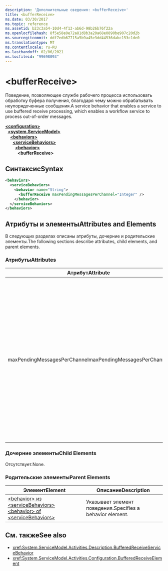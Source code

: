 ```yaml
---
description: 'Дополнительные сведения: <bufferReceive>'
title: <bufferReceive>
ms.date: 03/30/2017
ms.topic: reference
ms.assetid: b23c3a54-10d4-4f13-ab6d-98b26b76f22a
ms.openlocfilehash: 8f5e58e0e72a81d8b3a20a68e0890be907c20d2b
ms.sourcegitcommit: ddf7edb67715a5b9a45e3dd44536dabc153c1de0
ms.translationtype: MT
ms.contentlocale: ru-RU
ms.lasthandoff: 02/06/2021
ms.locfileid: "99698093"
---
```

# \<bufferReceive>

<span data-ttu-id="7d205-102">Поведение, позволяющее службе рабочего процесса использовать обработку буфера получения, благодаря чему можно обрабатывать неупорядоченные сообщения.</span><span class="sxs-lookup"><span data-stu-id="7d205-102">A service behavior that enables a service to use buffered receive processing, which enables a workflow service to process out-of-order messages.</span></span>  
  
[**\<configuration>**](../configuration-element.md)\
&nbsp;&nbsp;[**\<system.ServiceModel>**](system-servicemodel-of-workflow.md)\
&nbsp;&nbsp;&nbsp;&nbsp;[**\<behaviors>**](behaviors-of-workflow.md)\
&nbsp;&nbsp;&nbsp;&nbsp;&nbsp;&nbsp;[**\<serviceBehaviors>**](servicebehaviors-of-workflow.md)\
&nbsp;&nbsp;&nbsp;&nbsp;&nbsp;&nbsp;&nbsp;&nbsp;[**\<behavior>**](behavior-of-servicebehaviors-of-workflow.md)\
&nbsp;&nbsp;&nbsp;&nbsp;&nbsp;&nbsp;&nbsp;&nbsp;&nbsp;&nbsp;**\<bufferReceive>**  
  
## <a name="syntax"></a><span data-ttu-id="7d205-103">Синтаксис</span><span class="sxs-lookup"><span data-stu-id="7d205-103">Syntax</span></span>  
  
```xml  
<behaviors>
  <serviceBehaviors>
    <behavior name="String">
      <bufferReceive maxPendingMessagesPerChannel="Integer" />
    </behavior>
  </serviceBehaviors>
</behaviors>  
```  
  
## <a name="attributes-and-elements"></a><span data-ttu-id="7d205-104">Атрибуты и элементы</span><span class="sxs-lookup"><span data-stu-id="7d205-104">Attributes and Elements</span></span>  

 <span data-ttu-id="7d205-105">В следующих разделах описаны атрибуты, дочерние и родительские элементы.</span><span class="sxs-lookup"><span data-stu-id="7d205-105">The following sections describe attributes, child elements, and parent elements.</span></span>  
  
### <a name="attributes"></a><span data-ttu-id="7d205-106">Атрибуты</span><span class="sxs-lookup"><span data-stu-id="7d205-106">Attributes</span></span>  
  
|<span data-ttu-id="7d205-107">Атрибут</span><span class="sxs-lookup"><span data-stu-id="7d205-107">Attribute</span></span>|<span data-ttu-id="7d205-108">Описание</span><span class="sxs-lookup"><span data-stu-id="7d205-108">Description</span></span>|  
|---------------|-----------------|  
|<span data-ttu-id="7d205-109">maxPendingMessagesPerChannel</span><span class="sxs-lookup"><span data-stu-id="7d205-109">maxPendingMessagesPerChannel</span></span>|<span data-ttu-id="7d205-110">Целочисленное значение, указывающее максимальное число отложенных сообщений для каждого канала.</span><span class="sxs-lookup"><span data-stu-id="7d205-110">An integer that specifies the maximum number of pending messages allowed for each channel.</span></span> <span data-ttu-id="7d205-111">Значение по умолчанию — 512.</span><span class="sxs-lookup"><span data-stu-id="7d205-111">The default value is 512.</span></span> <span data-ttu-id="7d205-112">Это свойство ограничивает число внеочередных сообщений, которые могут быть получены службой рабочего процесса.</span><span class="sxs-lookup"><span data-stu-id="7d205-112">This property limits the number of out-of-order messages that can be received by a workflow service.</span></span>|  
  
### <a name="child-elements"></a><span data-ttu-id="7d205-113">Дочерние элементы</span><span class="sxs-lookup"><span data-stu-id="7d205-113">Child Elements</span></span>  

 <span data-ttu-id="7d205-114">Отсутствует.</span><span class="sxs-lookup"><span data-stu-id="7d205-114">None.</span></span>  
  
### <a name="parent-elements"></a><span data-ttu-id="7d205-115">Родительские элементы</span><span class="sxs-lookup"><span data-stu-id="7d205-115">Parent Elements</span></span>  
  
|<span data-ttu-id="7d205-116">Элемент</span><span class="sxs-lookup"><span data-stu-id="7d205-116">Element</span></span>|<span data-ttu-id="7d205-117">Описание</span><span class="sxs-lookup"><span data-stu-id="7d205-117">Description</span></span>|  
|-------------|-----------------|  
|[<span data-ttu-id="7d205-118">\<behavior> из \<serviceBehaviors></span><span class="sxs-lookup"><span data-stu-id="7d205-118">\<behavior> of \<serviceBehaviors></span></span>](behavior-of-servicebehaviors-of-workflow.md)|<span data-ttu-id="7d205-119">Указывает элемент поведения.</span><span class="sxs-lookup"><span data-stu-id="7d205-119">Specifies a behavior element.</span></span>|  
  
## <a name="see-also"></a><span data-ttu-id="7d205-120">См. также</span><span class="sxs-lookup"><span data-stu-id="7d205-120">See also</span></span>

- <xref:System.ServiceModel.Activities.Description.BufferedReceiveServiceBehavior>
- <xref:System.ServiceModel.Activities.Configuration.BufferedReceiveElement>
